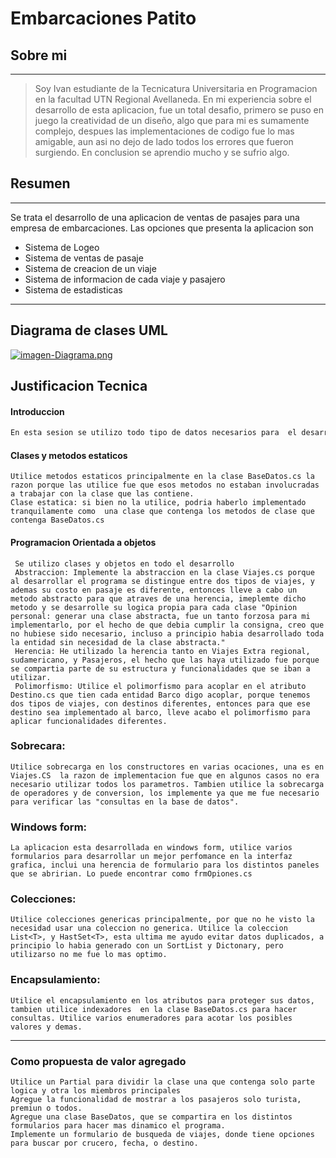 # Embarcaciones Patito
## Sobre mi
------------
> Soy Ivan estudiante de la Tecnicatura Universitaria en Programacion en la facultad UTN Regional Avellaneda. En mi experiencia sobre el desarrollo de esta aplicacion, fue un total desafio, primero se puso en juego la creatividad de un diseño, algo que para mi es sumamente complejo, despues las implementaciones de codigo fue lo mas amigable, aun asi no dejo de lado todos los errores que fueron surgiendo. En conclusion se aprendio mucho y se sufrio algo.

## Resumen
------------
Se trata el desarrollo de una aplicacion de ventas de pasajes para una empresa de embarcaciones.
Las opciones que presenta la aplicacion son
- Sistema de Logeo
- Sistema de ventas de pasaje
- Sistema de creacion de un viaje
- Sistema de informacion de cada viaje y pasajero
- Sistema de estadisticas

------------
## Diagrama de clases UML
[![imagen-Diagrama.png](https://i.postimg.cc/y8gLgt68/imagen-Diagrama.png)](https://postimg.cc/Yv76TXm5)

## Justificacion Tecnica
#### Introduccion
```sh
En esta sesion se utilizo todo tipo de datos necesarios para  el desarrollo del programa, se utilizo setencias de seleccion, setencias de iteracion, condicionales, variables enteros, string double y demas
```

#### Clases y metodos estaticos
	Utilice metodos estaticos principalmente en la clase BaseDatos.cs la razon porque las utilice fue que esos metodos no estaban involucradas a trabajar con la clase que las contiene.
	Clase estatica: si bien no la utilice, podria haberlo implementado tranquilamente como  una clase que contenga los metodos de clase que contenga BaseDatos.cs

#### Programacion Orientada a objetos
	 Se utilizo clases y objetos en todo el desarrollo
	 Abstraccion: Implemente la abstraccion en la clase Viajes.cs porque al desarrollar el programa se distingue entre dos tipos de viajes, y ademas su costo en pasaje es diferente, entonces lleve a cabo un metodo abstracto para que atraves de una herencia, imeplemte dicho metodo y se desarrolle su logica propia para cada clase "Opinion personal: generar una clase abstracta, fue un tanto forzosa para mi implementarlo, por el hecho de que debia cumplir la consigna, creo que no hubiese sido necesario, incluso a principio habia desarrollado toda la entidad sin necesidad de la clase abstracta."
	 Herencia: He utilizado la herencia tanto en Viajes Extra regional, sudamericano, y Pasajeros, el hecho que las haya utilizado fue porque se compartia parte de su estructura y funcionalidades que se iban a utilizar.
	 Polimorfismo: Utilice el polimorfismo para acoplar en el atributo Destino.cs que tien cada entidad Barco digo acoplar, porque tenemos dos tipos de viajes, con destinos diferentes, entonces para que ese destino sea implementado al barco, lleve acabo el polimorfismo para aplicar funcionalidades diferentes.

### Sobrecara: 
	Utilice sobrecarga en los constructores en varias ocaciones, una es en Viajes.CS  la razon de implementacion fue que en algunos casos no era necesario utilizar todos los parametros. Tambien utilice la sobrecarga de operadores y de conversion, los implemente ya que me fue necesario para verificar las "consultas en la base de datos".
### Windows form: 
	La aplicacion esta desarrollada en windows form, utilice varios formularios para desarrollar un mejor perfomance en la interfaz grafica, inclui una herencia de formulario para los distintos paneles que se abririan. Lo puede encontrar como frmOpiones.cs

### Colecciones:
	Utilice colecciones genericas principalmente, por que no he visto la necesidad usar una coleccion no generica. Utilice la coleccion List<T>, y HastSet<T>, esta ultima me ayudo evitar datos duplicados, a principio lo habia generado con un SortList y Dictonary, pero utilizarso no me fue lo mas optimo.

### Encapsulamiento: 
	Utilice el encapsulamiento en los atributos para proteger sus datos, tambien utilice indexadores  en la clase BaseDatos.cs para hacer consultas. Utilice varios enumeradores para acotar los posibles valores y demas.

------------

### Como propuesta de valor agregado 
	Utilice un Partial para dividir la clase una que contenga solo parte logica y otra los miembros principales
	Agregue la funcionalidad de mostrar a los pasajeros solo turista, premiun o todos.
	Agregue una clase BaseDatos, que se compartira en los distintos formularios para hacer mas dinamico el programa.
	Implemente un formulario de busqueda de viajes, donde tiene opciones para buscar por crucero, fecha, o destino.
